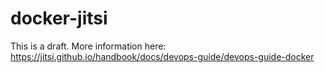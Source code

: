 # docker-jitsi
This is a draft. More information here: https://jitsi.github.io/handbook/docs/devops-guide/devops-guide-docker
